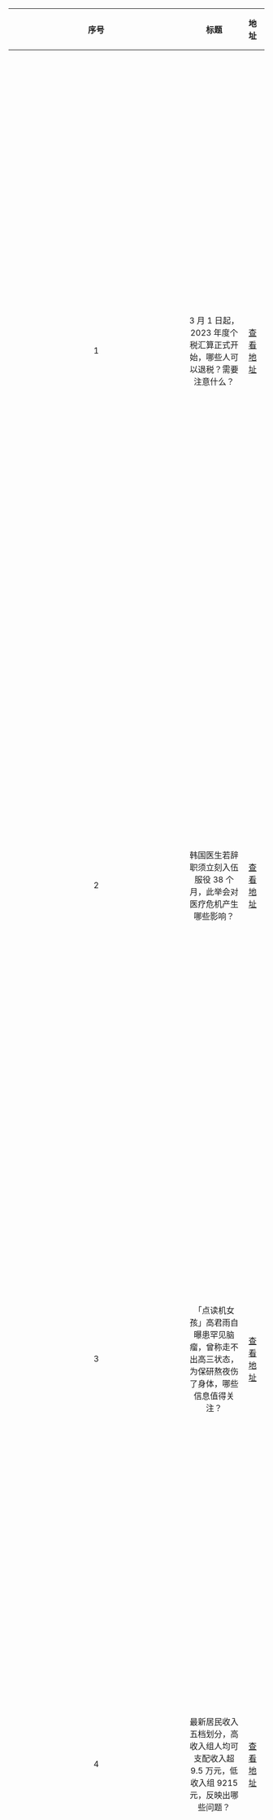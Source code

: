 | 序号 |    标题    |              地址              |   热度   |          摘抄          |             略缩图             |
|:----:|:----------:|:----------------------------:|:--------:|:----------------------:|:-----------------------------:|
| 1    | 3 月 1 日起， 2023 年度个税汇算正式开始，哪些人可以退税？需要注意什么？ | [查看地址                          ](https://www.zhihu.com/question/646552320) | 931 万热度 | 中新网3月1日电(中新财经记者 李金磊)3月1日起，2023年度个税汇算正式开始了。一些纳税人可以申请退税，也有一些人需要补税。 2023年度个税汇算开始 2023年度个税汇算办理时间为2024年3月1日至6月30日。简言之，就是在平时已预缴税款的基础上“查遗补漏，汇总收支，按年算账，多退少补”。 值得注意的是，纳税人如需在3月1日至3月20日之间办理年度汇算，可在2月21日至3月20日每天的早6点至晚22点登录手机个人所得税APP进行预约。 个税APP显示，截至2月29日，3月1日-3月3日已经约满了。 如果你不着急的话，无需抢在前几天扎堆办理。3月21日至6月30日，纳税人无需预约，可以随时办理。 哪些人需办理汇算？ 一般来讲，只要纳税人平时已预缴税额与年度应纳税额不一致，都需要办理年度汇算。依据个人所得税法及其实施条例等相关规定，需要办理年度汇算的情形分为以下几类： 第一类是预缴税额高于应纳税额，需要申请退税的纳税人。依法申请退税是纳税人的权利。只要纳税人预缴税额大于纳税年度应纳税额，就可以依法申请年度汇算退税。 第二类是预缴税额小于应纳税额，应当补税且补税金额超过400元的纳税人。 第三类是因适用所得项目错误或者扣缴义务人未依法履行扣缴义务，造成2023年少申报或者未申报综合所得的纳税人，应当依法据实办理汇算。 应退或应补税额=[(综合所得收入额-60000元-“三险一金”等专项扣除-子女教育等专项附加扣除-依法确定的其他扣除-符合条件的公益慈善事业捐赠)×适用税率-速算扣除数]-已预缴税额 享受哪些税前扣除？ 下列在2023年发生的税前扣除，纳税人可在汇算期间填报或补充扣除： (一) 减除费用6万元，以及符合条件的基本养老保险、基本医疗保险、失业保险等社会保险费和住房公积金等专项扣除； (二) 符合条件的3岁以下婴幼儿照护、子女教育、继续教育、大病医疗、住房贷款利息或住房租金、赡养老人专项附加扣除； (三) 符合条件的企业年金和职业年金、商业健康保险、个人养老金等其他扣除； (四)符合条件的公益慈善事业捐赠。 纳税人与其配偶共同填报3岁以下婴幼儿照护、子女教育、大病医疗、住房贷款利息及住房租金等专项附加扣除的，以及与兄弟姐妹共同填报赡养老人专项附加扣除的，需要与其他填报人沟通填报扣除金额，避免超过规定额度或比例填报专项附加扣除。 根据财政部、国家税务总局发布的《关于延续实施全年一次性奖金个人所得税政策的公告》，将全年一次性奖金可不并入当年综合所得、实施按月单独计税的政策延至2027年底。 因此，中新财经提示，在办理个税汇算时，年终奖需要在单独计税或者全部并入综合所得计税之间做出选择。 不同的计税方式会影响纳税金额，可以通过个税APP分别计算一下，选择更划算的计税方式。 另外，补税必须要补。汇算需补税的纳税人，汇算期结束后未申报补税或未足额补税的，一经发现，税务机关将依法责令限期改正并向纳税人送达有关税务文书，对已签订《税务文书电子送达确认书》的，通过个税APP及网站等渠道进行电子文书送达；对未签订《税务文书电子送达确认书》的，以其他方式送达。同时，税务机关将依法加收滞纳金，并在其个人所得税《纳税记录》中予以标注。 所以，广大纳税人要依法办理个税汇算，避免影响自己的纳税信用。3月1日起，2023年度个税汇算正式开始，需要注意什么？-中新网 | ![略缩图](https://pica.zhimg.com/v2-877e4538f6a44f7a63847010670c4f4f_r.jpg?source=1def8aca) |
| 2    | 韩国医生若辞职须立刻入伍服役 38 个月，此举会对医疗危机产生哪些影响？ | [查看地址                          ](https://www.zhihu.com/question/646552809) | 912 万热度 | （观察者网讯）韩国医疗人员为抗议扩招医学生发起的“辞职潮”持续蔓延，医疗系统危机加剧。综合韩媒《中央日报》、YTN电视台等当地时间26日报道，韩国兵务厅当天在例行记者会上宣布，未服兵役的住院医生在辞职被受理后，将在最近的入伍日，也就是明年3月，以医务军官或公共保健医生的身份直接入伍。 据韩媒解释，根据韩国《兵役法》施行令的规定，作为推迟服兵役的条件，这些住院医生在实习课程结束后必须作为军医入伍服役38个月。在实习期间，住院医生不得随意退出该机制或更改专业、实习单位，否则将被提前强制入伍。据《韩民族日报》报道，一般情况下，从医学院毕业后获得行医执照的韩国医生有两种履行兵役的方法：一种是在取得医生执照后不参加实习课程，直接以公共保健医生的身份入伍；另一种则是在完成实习课程的同时申请医务士官候补，待课程完成后再以军医或公共保健医生的身份服役，属于“推迟兵役”的一种情况。 根据韩国《兵役法》施行令的规定，本人自愿成为医务士官候补的，在未经主管部门许可的情况下变更实习单位或专业科目，或从实习单位辞职时，必须在最近的入伍日期入伍，并服役38个月。 报道称，目前这些递交了辞职信离开工作岗位，且未服兵役的住院医生都属于第二类“医务士官候补”。也就是说，如果有住院医生因反对医学院扩招而辞去实习，无论他们是否完成住院医师课程，都必须入伍。 辞职书被受理后，住院医生所在医院的院长必须在14天内向管辖地方的兵务部门通报，然后开始办理入伍手续。韩国国防部每年2月会对医务士官候补进行兵种分类，这批服役人员会在3月入伍。 不过报道提到，由于韩国保健福祉部早前向医疗界下达了禁止受理集体辞职书等命令，因此韩兵务厅目前还不会直接决定是否立刻要求这些递交辞职信的住院医生入伍。兵务厅相关人士25日表示，若这些医生的辞职信还没有被受理，则属于“无故缺勤”的情况，而非“终止实习”，因此还不能视作入伍对象。 此外，医务士官候补的还有一个条件是“必须在33岁之前完成实习课程”，如果没有在规定时间内完成住院医生课程，也必须以现役军医或公共保健医生的身份入伍。 与此同时，韩兵务厅还向各地方办事处发布了一封正式信函表示，未服兵役的住院医生若要出国则需要所属机关负责人的推荐书，在递交辞职信后，只要没有受理，这条规定对这些医生仍然适用。该部门强调，未履行兵役的韩国男性在出国旅行前都必须得到兵务厅的批准。在任何情况下，实习医生在申请国外旅行许可时都不可以不提交推荐书，否则将会被上报至兵务厅。韩国兵务厅：未服兵役的住院医生，辞职信若被受理须立刻入伍 | ![略缩图](https://picx.zhimg.com/80/v2-7ed896b1f79df80e7a564bc60addbd76_720w.webp?source=1def8aca) |
| 3    | 「点读机女孩」高君雨自曝患罕见脑瘤，曾称走不出高三状态，为保研熬夜伤了身体，哪些信息值得关注？ | [查看地址                          ](https://www.zhihu.com/question/646520206) | 426 万热度 | 2月29日晚，已半年多未更新动态的“点读机女孩”高君雨在其个人账号上发布视频，视频中她称自己患上罕见脑瘤，并录下了用电动剃刀剃光头发的过程，视频背景疑似在医院病房。高君雨还发文称“接下来就要手术了，大家等我的好消息！” 红星新闻记者尝试联系高君雨及其母亲，但截至发稿暂未获得回复。 ▲高君雨视频录制剃发过程 “哪里不会点哪里，so easy，妈妈再也不用担心我的学习。”10多年前，高君雨因一则点读机广告走红，成为大家都熟知的“点读机女孩”。 中学时期，高君雨中考以727分考入广州当地名校。高中通过中国传媒大学艺考后，又以568分考入中传，高出本科线113分。2022年年初，她成为北京冬残奥会开幕式引导员。 高君雨在多个网络社交平台开通了个人账号。“中国传媒大学，再续费三年哦！”2022年9月，还在中国传媒大学读大四的高君雨发布视频，宣布收到保送到本校传播学国际传播方向研究生的消息。高君雨曾告诉红星新闻记者，父母从未担心过她的学习。高君雨曾在她的个人账号分享一些学习和生活心得，积累了一定的粉丝。 去年6月3日，高君雨晒出一段视频，透露自己因为生病暴瘦15斤，身体不好让她很焦虑。高君雨晒做胃镜的检查结果，她被诊断患有浅表性胃炎，胆汁反流。她说自己因为胃病疼得晚上失眠、反酸、呕吐，这些可能是她为了好成绩和保研名额，学习时很紧张焦虑，经常熬夜，把咖啡当饭吃伤了胃。“我真的以自己的亲身经验劝告大家，一定要爱护好自己的身体，千万不要熬夜，因为你今天的所作所为，总有一天会在自己的身体上报复回来的。”高君雨说。 ▲高君雨 高君雨在此后的6月21日发布的视频中说，自己学习一直很努力，进入大学还会像高中一样时刻绷紧自己的弦，每一分每一秒都不要浪费，如果哪一天没有完成当天的学习计划，就会熬夜学习。学习上的严苛给她带来了好成绩，但也让她的身体越来越糟糕，“我现在回想，那个时候明明可以在周末睡睡懒觉，和室友出去聚餐，好好逛逛我的大学校园享受一下我的大学生活。” 去年7月18日，高君雨发视频说因为生病，一度严重到要停更，视频中的高君雨面容憔悴，她提到自己之前视频中虽然看上去阳光积极，但其实她从2022年12月生病以来，状态就非常不好，会强撑着喘着粗气录制视频，一条短视频可能要录制几个小时。 高君雨在视频还提到，因为生病，她很遗憾没有能参加去年6月的毕业典礼。 在2月29日的视频中，高君雨提到自己最终被诊断患有一种罕见脑瘤。视频中她疑似在医院病房，在微笑中剃掉头发，并提到自己接下来将要做手术。“点读机女孩”高君雨自曝患罕见脑瘤 曾称走不出高三状态，为保研熬夜伤了身体 | ![略缩图](https://pic1.zhimg.com/80/v2-e7a03dc87e35dd1b75fe37637e95b410_720w.webp?source=1def8aca) |
| 4    | 最新居民收入五档划分，高收入组人均可支配收入超 9.5 万元，低收入组 9215 元，反映出哪些问题？ | [查看地址                          ](https://www.zhihu.com/question/646488087) | 311 万热度 | 2月29日，国家统计局发布了2023年国民经济和社会发展统计公报，五档居民的人均可支配收入情况也随之公布。 公报显示，2023年，按全国居民五等份收入分组，低收入组人均可支配收入9215元，中间偏下收入组人均可支配收入20442元，中间收入组人均可支配收入32195元，中间偏上收入组人均可支配收入50220元，高收入组人均可支配收入95055元。 全国居民五等份收入分组，是指将所有调查户按人均收入水平从低到高顺序排列，平均分为五个等份，处于最低20%的收入家庭为低收入组，依此类推依次为中间偏下收入组、中间收入组、中间偏上收入组、高收入组。 2024年1月17日，福州，市民在超市选购商品。视觉中国 资料图 此前一年即2022年，按全国居民五等份收入分组，低收入组人均可支配收入8601元，中间偏下收入组人均可支配收入19303元，中间收入组人均可支配收入30598元，中间偏上收入组人均可支配收入47397元，高收入组人均可支配收入90116元。 相较于2022年，2023年高收入组人均可支配收入增加4939元，中间偏上收入组增加2823元，中间收入组增加1597元，中间偏下收入组增加1139元，低收入组增加614元。 更早前的2021年，全国居民中，低收入组人均可支配收入8333元，中间偏下收入组人均可支配收入18445元，中间收入组人均可支配收入29053元，中间偏上收入组人均可支配收入44949元，高收入组人均可支配收入85836元。 数据显示，2021年到2023年这两年间，高收入组人均可支配收入增加了9219元，中间偏上收入组人均可支配收入增加5271元，中间收入组增加3142元，中间偏下收入组增加1997元，低收入组增加882元。最新居民收入五档划分：高收入组人均可支配收入超9.5万元_中国政库_澎湃新闻-The Paper | ![略缩图](https://pica.zhimg.com/80/v2-4fe11e434b399029d2db80aca08a708b_1440w.webp?source=1def8aca) |
| 5    | 上班「恶心穿搭」意外走红，何以引发年轻人共鸣？上班穿搭应注重什么？ | [查看地址                          ](https://www.zhihu.com/question/646554769) | 292 万热度 | 近日，“恶心穿搭”“为何年轻人上班不愿意精致打扮”“年轻人为啥总穿丑衣服上班”等多个话题登上热搜，引发网友热议。海报新闻记者在社交平台上看到，有不少网友晒出自己的上班“恶心穿搭”，也有网友自嘲“自己已经向上班恶心穿搭靠拢，公司是没有我在乎的人了”。一网友还调侃该穿搭风格为“返璞归真”，“以前老人对旧衣服的态度都是：‘别扔，留着干活穿！’” 海报新闻记者注意到，在相关话题评论区下，网友们反馈上班不爱精致打扮的原因，主要归为两类，其中一类是上班穿搭更讲究舒适性。例如，有网友称，“整洁大方得体舒服即可，不是有着装要求的行业，自己怎么舒服怎么来，干净利落就行”“对大部分普通打工人来说，穿着还是主打一个实用——保暖、防风和遮挡，或者索性手边有什么穿什么”“衣服是服务于人的，首先要自己穿着舒服舒适，好看不好看是一个外在评价，重要度靠后排”。 另一类则是上班穿搭风格或受上班通勤时间影响。有网友反映称，“主要是没时间，每天七点半就要起床，要化妆得再提前半个小时，还是多睡会儿吧”“最近流行的‘恶心穿搭’就是在说我，我从醒来睁开眼到出家门只需要5分钟”“通勤时间要一个多小时，我只想多睡一会儿”“之所以上班不愿打扮，主要出于通勤时间长、工作内容不需要精致打扮等各种客观原因”。 据中国城市规划设计研究院发布的《2023年度中国主要城市通勤监测报告》显示，中国主要城市中单程平均通勤时耗36分钟。北京单程平均时耗47分钟，仍是通勤时耗最长的城市。上海、重庆、青岛单程通勤时耗超过40分钟。 家住北京通州区的王女士告诉海报新闻记者，因其在海淀区工作，单程通勤时间达一个半小时，相比上班前的精致打扮，她更愿意追求穿着的干净和舒适。此外，家住北京朝阳区的张女士认为，“恶心穿搭”并非摆烂，更没有上升到“整顿职场”，而是一种更加随性的态度，“我觉得这种‘恶心穿搭’，更多的是年轻人的一种自嘲。无论工作还是生活，最重要的是注重自己内心的感受。” 还有网友认为，此类上班穿搭主打一个真实。“看了大家日常上班穿搭，怎么可以用恶心形容呢。我感觉很方便呀，我夏天和冬天加起来有不止10条黑色裤子，夏天就是薄的冰凉布料，春秋是不加绒的，冬天就加绒。还有一些黑色裙子。有时候起得早，心情也很好，会穿点别的颜色的裙子裤子，然后会拍个电梯自拍。这样的症状持续一两年了，今年突然被你们说恶心穿搭，我不接受，这是最真实的我，没恶心任何人。”此外，该网友称，此类上班穿搭并不恶心，只是普通人不打扮的样子罢了。上班“恶心穿搭”意外走红，何以引发年轻人共鸣？ | ![略缩图](https://pic1.zhimg.com/80/v2-b0a4324246bf6849262b151f8991b813_1440w.webp?source=1def8aca) |
| 6    | 如何评价武汉大学校长张平文称「喜欢武大是因为武大像北大」? | [查看地址                          ](https://www.zhihu.com/question/646358243) | 286 万热度 | [图片]               | ![略缩图](https://pic1.zhimg.com/50/v2-9ffb33ff608c2d584668ae4adf7eecd4_b.jpg) |
| 7    | 以军袭击加沙城等待救援人群已致 104 人死亡：多方谴责，目击者称「受到伏击」，如何看待此事？ | [查看地址                          ](https://www.zhihu.com/question/646563423) | 202 万热度 | 据央视新闻报道，当地时间2月29日，加沙地带卫生部门发言人表示，发生在加沙城拉希德街针对等待救援的巴勒斯坦民众的袭击已造成104人死亡、760人受伤。 报道援引加沙地带卫生部门发表的声明称，29日上午，加沙北部加沙城一救援物资领取点遭以军袭击，造成大量人员伤亡。另据《以色列时报》援引以色列军方消息称，以军目前正在对此次袭击事件展开调查。 报道还称，事发后以色列国防军公布了一段航拍视频，称当天凌晨在人道主义援助卡车进入加沙地带北部期间，当地民众包围了卡车，并抢夺了正在运送的物资。事件中，数十名加沙民众因过度拥挤和踩踏而丧生。以军表示该事件正在调查之中。有以色列军方官员称，领取援助的人群走向负责监督援助物资运送的以色列军队，而这种方式“危及”到以军，以军随后向人群开火。 有目击者向媒体表示，人们走近运载粮食援助的卡车后就遭到枪击，随后出现了无人机和装甲车，并向人群开火。社交平台发布的视频显示，卡车上运载着许多尸体。还有一段无法证实其真实性的视频显示，卡车运载着染满血迹的人，医护人员在医院地板上救治病人。 根据最新消息，埃及和约旦已就此次袭击事件表态。埃及外交部表示：“我们谴责以色列对手无寸铁的巴勒斯坦平民发动袭击。”声明补充说：“我们认为袭击领取援助物资的平民是可耻的罪行，也是对国际法的公然违反。”约旦外交部在一份声明中表示：“我们谴责以军残酷地对待在加沙城拉希德街等待援助的巴勒斯坦人。” 哈马斯在一份声明中警告称，这一事件可能导致旨在达成停战和释放人质的协议谈判失败，并表示以色列需对谈判失败的结果负责。声明称，以军犯下了“前所未有的可怕屠杀罪行”，以色列意图将巴勒斯坦人完全赶出其土地。 巴勒斯坦国总统马哈茂德·阿巴斯的办公室在一份声明中谴责以色列，称“以军今早进行了一场屠杀”。“大量无辜平民被杀害，这是以色列对我国人民犯下的种族灭绝战争的组成部分。以色列当局对此负有全部责任，并将在国际法庭上被追究责任。”巴勒斯坦总统办公室说道。 巴勒斯坦红新月会发言人拉德·尼姆斯表示，在医疗系统崩溃的情况下，在以色列袭击中受伤的平民无法获得治疗，“红新月会立即开始将伤者和死者转移到医院，但受伤人数超出了我们的能力。” 以军袭击加沙城等待救援人群已致104人死亡：多方谴责，目击者称“受到伏击”_援助_声明_卡车 | ![略缩图](https://pic1.zhimg.com/50/v2-fd09d4383cb54581c4e1bd73f81436bc_b.jpg) |
| 8    | 去年我国学前教育在园幼儿 4093 万人，较上年减少 534.5 万，哪些信息值得关注？ | [查看地址                          ](https://www.zhihu.com/question/646455118) | 155 万热度 | 2023年，我国学前教育在园幼儿人数锐减534.5万人。 2月29日，国家统计局发布了《中华人民共和国2023年国民经济和社会发展统计公报》，公报显示，2023年全年，全国普通高中招生967.8万人，在校生2803.6万人，毕业生860.4万人。初中招生1754.6万人，在校生5243.7万人，毕业生1623.6万人。普通小学招生1877.9万人，在校生10836.0万人，毕业生1763.5万人。特殊教育招生15.5万人，在校生91.2万人，毕业生17.3万人。学前教育在园幼儿4093.0万人。九年义务教育巩固率为95.7%，高中阶段毛入学率为91.8%。 此前一年即2022年，全国学前教育在园幼儿为4627.5万人。相比之下，2023年学前教育在园幼儿较上一年减少534.5万人。 据近年统计公报显示，2018年，学前教育在园幼儿4656.4万人，2019年，学前教育在园幼儿增至4713.9万人，2020年学前教育在园幼儿达到4818.3万人，为近年峰值。 此后，2021年学前教育在园幼儿下降到4805.2万人，2022年再降到4627.5万人，一年间减少177.7万人。去年我国学前教育在园幼儿4093万，较上年减少534.5万_中国政库_澎湃新闻-The Paper | ![略缩图](https://picx.zhimg.com/80/v2-c8b57aab14c5f4222e8822e3798ba617_1440w.webp?source=1def8aca) |
| 9    | 欧盟「供应链法案」未获通过，德国等十多国弃权，法案不被支持的背后原因是什么？ | [查看地址                          ](https://www.zhihu.com/question/646433762) | 110 万热度 | （观察者网讯）综合路透社、《南华早报》等28日报道，由于德国、意大利等13国弃权、瑞典投出反对票，欧盟筹谋了两年多的“供应链法案”，即《企业可持续发展尽职调查指令》（corporate sustainability due diligence directive，简称“CSDDD”）未能获得多数通过。 	《南华早报》指出，虽然法案没有直接点名针对中国，但要求欧盟主要企业对符合监管条件的第三国商业伙伴进行详细尽职调查。而中国是欧盟的第二大贸易伙伴、第一大进口来源和第三大出口目的地，如果法案通过，中国企业将成为其重要监管对象。 	 欧盟理事会轮值主席国比利时发表声明称，将与欧洲议会继续就各成员国关切进行磋商。不过美国杂志《福布斯》网站称，欧盟理事会只有两周时间提出替代方案，在3月15日前通过法案的机会渺茫，该法案可能会被搁置到6月欧洲议会选举之后，而届时变数更大，“这部法案实际已经名存实亡”。欧盟“供应链法案”未获通过，德国“带头”十多国弃权 | ![略缩图](https://pic1.zhimg.com/50/v2-c8e678630e982bd1dc529e01cd95d14c_b.jpg) |
| 10   | 《魔兽争霸 3》中有哪些奇怪的单位？ | [查看地址                          ](https://www.zhihu.com/question/267692668) | 107 万热度 |                    | ![略缩图](https://picx.zhimg.com/v2-642f9ccd0ba048026af289a792233bad_qhd.jpg?source=57bbeac9) |
| 11   | 如何看待张朝阳「2024年边上英语课边发红包，付费让你学知识」这一行为？ | [查看地址                          ](https://www.zhihu.com/question/646479999) | 105 万热度 | 无意间点进张朝阳搜狐视频的英语课直播间，发现他直播的课程不仅硬核，居然每天都还会发红包，吸引了不少人合理利用午休时间进行学习，在这个知识付费的大环境之下，你如何看待他的这一行为呢？如果上课有「红包鼓励」能激发你的学习动力吗？ | ![略缩图](https://picx.zhimg.com/80/v2-bdaf7e94ed753aef83ec39be73877771_720w.webp?source=1def8aca) |
| 12   | 英伟达市值一夜涨 362 亿美元，黄仁勋跻身全球二十大富豪，身家超 690 亿美元，哪些信息值得关注？ | [查看地址                          ](https://www.zhihu.com/question/646554500) | 92 万热度  | 美股三大指数集体收涨，道指涨0.12%，纳指涨0.9%创收盘新高，标普500指数涨0.51%再创收盘新高。 热门科技股多数上涨，AMD涨超9%续创新高，市值站上3000亿美元，Arm涨超5%，亚马逊、英特尔涨超2%，谷歌、Meta涨超1%。 锂电池、金属、半导体、电脑硬件等板块走高，纳微半导体、超微电脑涨超6%，美国雅保涨超4%，美国像素、安森美半导体、美国铝业公司涨超3%。百货商店、生物医药、减肥药板块走低，硕迪生物跌超6%，梅西百货跌超5%，诺和诺德、辉瑞跌超1%。 英伟达报791.12美元，涨1.87%，市值2.0万亿美元，市值一夜上涨362亿美元（约合人民币2602亿元）。随着英伟达股价持续飙升，该公司的一些股东正在套现。根据英伟达向美国证券交易委员会（SEC）提交的文件，该公司的董事上周出售了9.9万股股票，价值约8000万美元。 英伟达董事的股票出售是在英伟达公布第四季度盈利超出预期的几天后进行的，强劲业绩推动该公司股价创下了历史新高。 对英伟达芯片的需求如此之高，以至于该公司CEO黄仁勋不得不在最近的财报电话会议上向分析师保证，该公司正在“公平”地分配芯片。 英伟达的股价飙升也使黄仁勋成为世界上最富有的人之一。截至周三，他的身家为693亿美元，在全球富豪榜上排名第20位。 全球芯片巨头市值一夜涨超2600亿元！黄仁勋跻身全球二十大富豪，身家超690亿美元！股东却忙着干这件事... | 每经网 | ![略缩图](https://pic1.zhimg.com/v2-4a161c1e84d3b7d1f99189e9bba25d64_b.png) |
| 13   | 23-24 赛季 NBA勇士 110:99 尼克斯，库里31+11，库明加25+8，如何评价这场比赛？ | [查看地址                          ](https://www.zhihu.com/question/646552577) | 88 万热度  | 尼克斯今日坐镇主场迎战勇士，勇士今日状态火热，他们最近11场比赛拿下9场开始追赶前面的球队；尼克斯则受困伤病近期仅取得2胜6负的战绩。 首节之争尼克斯面对自家熟悉篮框却完全找不到准心，他们打了5分钟一分未得，上一场手感不佳的库里上来就是三记三分带领勇士取得14-0的完美开局；这之后尼克斯在布伦森的连续拿分和哈特的连续三分中逐渐找回感觉蚕食分差；这之后双方来回拉锯，库里化身“大中锋”半场拿到17分10篮板的两双数据，尼克斯则在迪文岑佐最后压哨造三分犯规中追至9分进入下半场。休息归来双方一路僵持，末节尼克斯状态逐渐回暖也一度追至4分，不过关键时刻勇士及时回敬一波7-2的攻势重新拉开比分奠定胜局。最终，勇士客场击败尼克斯拿下比赛。库里31+11 库明加25+8 布伦森27+5 勇士客胜尼克斯 | ![略缩图](./img/1.jpg) |
| 14   | 孩子的内驱力以及主动学习的能力，是怎样在日常生活中逐渐培养的？ | [查看地址                          ](https://www.zhihu.com/question/643197928) | 83 万热度  |                    | ![略缩图](https://picx.zhimg.com/80/v2-485e152eeb847de7aea8dc403b27b5ad_720w.webp?source=1def8aca) |
| 15   | 致公党中央建议加大网络暴力惩治力度，「治理网暴增加『情节特别严重』量刑档次」，哪些信息值得关注？ | [查看地址                          ](https://www.zhihu.com/question/646558112) | 83 万热度  | “建议严密刑事法网并提高个罪的法定刑，在侮辱、诽谤罪中增加‘情节特别严重’的量刑档次，配置‘三年以上七年以下有期徒刑’的升档法定刑，提高法律的威慑力。”今年全国两会期间，致公党中央拟提交《关于治理网络暴力，打造清朗网络环境的提案》。致公党中央建议，优化网暴案件的溯源取证规则，方便和规范网络暴力违法犯罪案件中电子数据的取证工作，让受害人少受程序的约束，便捷地取证、维权和诉讼。致公党中央还建议，加大惩治力度，完善相关法律中的反网络暴力条款。进一步完善法律法规和司法解释，统筹健全刑法、行政法、民法及其相应的诉讼法中“反网络暴力”法律条款。将网络侮辱、诽谤犯罪作为公诉犯罪，由公安机关行使侮辱、诽谤罪的侦查权，由检察机关向法院提起公诉，借助公权力帮助受害人及时维权。（中国青年报客户端） | ![略缩图](https://picx.zhimg.com/80/v2-4d12d76a8bdca41a29c5539d30175af9_720w.webp?source=1def8aca) |
| 16   | 有人说图形学门槛高，缺人，高薪，有人说图形学就业只需要会用那些算法即可，工资不是很高，哪种说法对呢? | [查看地址                          ](https://www.zhihu.com/question/641456040) | 81 万热度  | 图形学这个职业的寿命如何呢?搞渲染，引擎，特效需要哪些能力呢?学那么多东西在工作中真的能用到吗? 感谢各位大佬解答！ | ![略缩图](./img/1.jpg) |
| 17   | 跨境理财通南向通利率高达 10%，预约开户已经排队到四五月份，南向通投资需注意什么？普通投资人能买吗？ | [查看地址                          ](https://www.zhihu.com/question/646554509) | 79 万热度  | 你能相信，在大行存款利率纷纷跌破2%的今天，居然有利率高达10%的银行存款产品问世？ 最近，在深圳的部分银行网点，又出现了预约排队开户的盛况，据说有的网点已经排到今年4、5月份了！为啥？因为在这里，他们能买到利率达6%的短期人民币定期存款。 如果是美元定存，利率还能更高，可以达到年化10%！而在存款之外，其代销的基金产品年度化息率高达11%，另设的大中华地区、日本、科技行业等股票基金，一年回报更是可达29%… 面对如此高的利率，你是不是也想当一回“存款特种兵”？但心动之余又不免让人担心——这不会是什么新型骗局吧？ 近日，每经记者深入一线调查走访，确认这的确不是骗局，而且就是正规银行销售的存款类产品！什么银行能开出如此高的利率？普通投资人能买吗？怎么买？下面为你揭开迷雾…利率10%的银行存款产品现身，预约开户已经排队到4、5月份，每经记者现场调查 | 每经网 | ![略缩图](https://picx.zhimg.com/80/v2-b9456afdc0c4cc3a917f0c81ab03c0ea_720w.webp?source=1def8aca) |
| 18   | 「老师掌掴小学生触目惊心」，家长如何了解孩子校园的真实情况？幼儿和低年级小孩表达不清时，怎么问和聊？ | [查看地址                          ](https://www.zhihu.com/question/646440974) | 68 万热度  | “教师辅导作业时粗暴对待学生”的网传视频引发关注。28日晚，湖南湘乡市教育局发布通报，已联合相关部门成立调查组进行调查处理。经初步核实，确实存在视频中所反映的问题。 https://m.gmw.cn/2024-02/29/content_1303675086.htm 作为家长，相信大多数学校和老师是合格的，也希望孩子的校园生活是开心愉快的。可现实生活中，孩子在学校的确可能会面对老师或同学的不公正对待，甚至是霸凌也时常出现。对于幼儿园和刚上学的低年级小朋友，一方面家长也很需要知道孩子在学校的实际情况，是否遭遇了不好的事情，另一方面孩子自己表达不清晰也可能造成误解，或者害怕不说。在这方面有哪些和孩子聊天的技巧吗？有没有过来人可以分享一下？ | ![略缩图](https://pica.zhimg.com/80/v2-0bff34ec1cfd3f34f8ea1daca7e8f138_720w.webp?source=1def8aca) |
| 19   | 职场上，人最大的底气是什么？ | [查看地址                          ](https://www.zhihu.com/question/638179156) | 67 万热度  | 是业务能力、个人素质、人际关系还是资源优势？ | ![略缩图](./img/1.jpg) |
| 20   | 孩子上小学，有点内向，这学期插班转学到一所新学校，和我说应对新的人际关系有压力，该怎么帮助她？ | [查看地址                          ](https://www.zhihu.com/question/645181627) | 64 万热度  |                    | ![略缩图](https://pic1.zhimg.com/50/v2-69480463f660c67e8bf31cc1a399373c_b.jpg) |
| 21   | 能分享一张你手机里的天空吗？ | [查看地址                          ](https://www.zhihu.com/question/641886365) | 61 万热度  | [图片]               | ![略缩图](https://pic3.zhimg.com/50/v2-69403830b7999e4dccbbb0478a896fee_b.jpg) |
| 22   | 可以发一张夕阳的照片吗? | [查看地址                          ](https://www.zhihu.com/question/644863000) | 61 万热度  |                    | ![略缩图](https://pic4.zhimg.com/50/v2-ae6a719a223524026d6a416868abbb57_b.jpg) |
| 23   | 快递新规 3 月 1 日起施行，快递员将不得擅自代收等，新规实施对行业有哪些影响？是否会引发离职潮？ | [查看地址                          ](https://www.zhihu.com/question/646549933) | 37 万热度  | 3月1日消息，从今天开始，官方出台的《快递市场管理办法》正式开始实施。 该法规明文规定保障快件安全，防止快件丢失、损毁、内件短少，不得抛扔、踩踏快件；除因不可抗力因素外，按照约定在承诺的时限内将快件投递到收件地址、收件人。 经营快递业务的企业有下列情形之一的，由邮政管理部门责令改正，予以警告或者通报批评，可以并处1万元以下的罚款；情节严重的，处1万元以上3万元以下的罚款： （一）未经用户同意代为确认收到快件的； （二）未经用户同意擅自使用智能快件箱、快递服务站等方式投递快件的； （三）抛扔快件、踩踏快件的。 新规实施后，将有效减少暴力运输导致物品损坏，以及快递员不打电话随意代收等情况 对于消费者来说，是保证了权益的举措，但对于快递员来说却并不算好事。 有快递员表示，快递放在菜鸟驿站一天可以送300件，如果都是送货上门到小区或者闲散的工业区，快递员一天的送货量将减少2倍，收入也将减少2倍。 这种变化可能会让很多快递员的生活受到严重影响，甚至导致快递员纷纷离职，又或许送货慢，将迎来就业扩大。快递新规今日起施行：不得擅自代收等 快递员预测新规实施引发离职潮 | ![略缩图](https://picx.zhimg.com/80/v2-5fff57bb0e21256666faa21a41cb3c16_720w.webp?source=1def8aca) |
| 24   | 文笔挑战：“后来玫瑰泛滥成灾，___________”你会怎么接下一句？ | [查看地址                          ](https://www.zhihu.com/question/642023655) | 35 万热度  | [图片]               | ![略缩图](https://pic2.zhimg.com/50/v2-70875d64240670d41794acf50f93078d_b.jpg) |
| 25   | 2024 LPL 春季赛FPX 2:0 NIP，如何评价这场比赛？ | [查看地址                          ](https://www.zhihu.com/question/646428788) | 35 万热度  |                    | ![略缩图](https://pic2.zhimg.com/50/v2-a2e9e53420ae7f1e4a8548d85325e7cd_b.jpg) |
| 26   | 如何评价LCK联赛发布公告「因DDOS攻击，本周剩余比赛转为录播，已购买的门票将会退还」？ | [查看地址                          ](https://www.zhihu.com/question/646391496) | 21 万热度  | LCK官方公告: 大家好 我们是LCK 为了最大限度地减少从持续的DDoS攻击中受到的影响,本周剩余比赛将转换为非公开录制节目,给大家带来遗憾的消息。 因此，已购买的2/29、3/1比赛的门票将被退还，在公告发布之前，LCK比赛的门票将暂时停止销售。 我会尽最大努力让粉丝们再次来到联赛现场。 如果有变动的情况,将通过LCK社交频道再次进行介绍。 对不起，谢谢。 | ![略缩图](https://picx.zhimg.com/80/v2-ec38b0aca3768a667a6db1708b4127bb_720w.webp?source=1def8aca) |
| 27   | 奇瑞iCAR 03 上市，10.98万起，如何看待此价格及产品力表现？ | [查看地址                          ](https://www.zhihu.com/question/635440878) | 16 万热度  | 奇瑞iCAR 03 正式预售，预售价格12.98~18.58万元，分两驱和四驱共6款车型，CLTC最高续航501公里，作为奇瑞iCAR的首款车型，它的市场竞争力如何？ | ![略缩图](https://pic1.zhimg.com/50/v2-54308583bedca32701c8532e62d12600_b.jpg) |
| 28   | 到底应该做个情绪稳定的人还是一个敢于表达情绪的人？ | [查看地址                          ](https://www.zhihu.com/question/642621923) | 7 万热度   | 有时候会遇到一些不开心的人和事，到底应该尊崇自己的内心发泄出来，表达不满，还是应该忍耐接受，试着无视做个情绪稳定的人，夹在两者之间感觉特别不舒服 | ![略缩图](https://pic3.zhimg.com/50/v2-59fc063ba0e3f42013756a80ff2ddcd6_b.jpg) |
| 29   | 如何用一句话说你看过《三国演义》？ | [查看地址                          ](https://www.zhihu.com/question/645393745) | 3.6 万热度 |                    | ![略缩图](https://pic1.zhimg.com/50/v2-64084885ed4e71c3deab7d894b6e8a00_b.jpg) |
| 30   | 美媒炒作「台岛周围几乎每天都有解放军舰机」，国防部回应「是正当之举、必要行动」，有哪些信息值得关注？ | [查看地址                          ](https://www.zhihu.com/question/646456398) | 热度累计中   | 2月29日下午，国防部举行例行记者会，国防部新闻局副局长、国防部新闻发言人张晓刚大校答记者问。 记者：近日，中国外长在慕尼黑安全会议上发表主旨讲话，指出中国要做动荡世界中的稳定力量。有美国媒体炒作称，中国大陆近年来加大对台湾军事压力，几乎每天都在台岛周围部署舰机，中国军机经常逾越“台海中线”。请问对此有何评论？ 张晓刚：世界上只有一个中国，台湾是中国领土不可分割的一部分，根本不存在所谓的“海峡中线”。中国人民解放军在台海地区开展的演训活动，是维护国家主权、安全和发展利益的正当之举，是对外部势力干涉和“台独”势力挑衅的警慑反制，也是维护台海地区和平稳定的必要行动。我们将持续加强练兵备战，坚决捍卫国家主权和领土完整。2024年2月国防部例行记者会文字实录 | ![略缩图](https://picx.zhimg.com/80/v2-b79587dab64b99619d4882710ab08d25_1440w.webp?source=1def8aca) |
| 31   | 如何看待中兴联合各企业共同启动「5G-A XR大空间对战游戏」规模落地计划？ | [查看地址                          ](https://www.zhihu.com/question/646412372) | 热度累计中   | 2月27日，MWC24巴塞罗那期间，中兴通讯举办“5G-Advanced联合创新及新品发布会”。发布会上，中兴通讯联合中国移动、高通技术公司、当红齐天集团共同启动了5G-A XR大空间对战游戏项目，推进XR产业蓬勃发展。 此前，在当红齐天首钢一高炉SoReal科幻乐园内，四方联合完成基于5G-A大容量、低时延及智能化XR业务保障方案的多并发大空间XR竞技游戏业务试点，在近千平米的大空间内，12路XR业务同时接入时，画面清晰流畅无卡顿，平均空口时延低于10ms，可实现无线大空间多人XR免背包游戏体验。 信息来源：中兴通讯、中国移动、高通、当红齐天共同启动“5G-A XR大空间对战游戏”规模落地计划-金融界7*24小时 | ![略缩图](https://pic1.zhimg.com/80/v2-61a997a121743fa27fd1c948f036e13a_1440w.png) |
| 32   | 《崩坏：星穹铁道》花火已经上线卡池，建议抽吗？应该如何配队？ | [查看地址                          ](https://www.zhihu.com/question/646410058) | 热度累计中   |                    | ![略缩图](https://pic2.zhimg.com/50/v2-d5309a7cdd48120e6b1893ebd09ce08d_b.jpg) |
| 33   | 为什么世界上的狗多种多样，但是世界上的狼看起来都长得差不多？ | [查看地址                          ](https://www.zhihu.com/question/644451743) | 热度累计中   |                    | ![略缩图](https://pica.zhimg.com/80/v2-b7106dab101ccac91b58ddbcfa9ce7ce_1440w.webp?source=1def8aca) |
| 34   | 你们是怎么做到又上班又带娃的? | [查看地址                          ](https://www.zhihu.com/question/645230379) | 热度累计中   | 我家孩子现在4周，上幼儿园小班了，过年的时候我和公婆为了点鸡毛蒜皮的小事吵起来了，然后婆婆以帮忙带娃为由，想让我去道歉，他们回老家了，想让我回去道歉接他们回来，我老公说这是生活习惯的问题，道歉不可能。我是在学校食堂当会计，下午早的时候3点左右就下班了，娃4点半放学不影响。但是早上7点半上班，发愁娃怎么办…这段时间我也学会了做饭，平时吃饭啥的不是问题。犹豫要不要接她奶奶回来，说实话接回来真是不顺心，她奶奶平时也挺好，我也挺知足，人家给带孩子也不容易，就是有时候，娃淘气她就给我甩脸子，说我闺女没有教养吧，有时候就摔桌子说什么欠你们的，娃还小，老公在北京上班，周六日才回来，明摆着就是说给我听的。我这次和他们吵起来，不是一天两天，是长年累月的各种矛盾：比如我喜欢养草莓，刚搬回来一盆，她就说风凉话，说养不活，买这个干嘛。吃点零食，绝对不是老吃，偶尔吃点，就给我闺女说：奶奶不吃，这个少吃，吃多了上火，要么就是垃圾食品，对身体不好，我真是服了，如此的事情数不胜数。不是我敏感，她儿子一回来各种炖肉，我回家直接炒个素菜，扒拉点剩的…我现在各种纠结，现在没上班呢，自己带孩子，把屋里收拾的干干净净的，很舒服。想问问大家都怎么平衡的 | ![略缩图](https://pic1.zhimg.com/80/v2-cc929134caebdbc7d04e94cd33188ac9_1440w.webp?source=1def8aca) |
| 35   | 在毕业论文致谢里感谢自己的猫咪，可行性有多高？ | [查看地址                          ](https://www.zhihu.com/question/641183951) | 热度累计中   |                    | ![略缩图](https://picx.zhimg.com/80/v2-581e5f51e14b5cb45e9b7800f18e8a8f_1440w.webp?source=1def8aca) |
| 36   | 23-24 赛季 NBA湖人 116:112 快船，如何评价这场比赛？ | [查看地址                          ](https://www.zhihu.com/question/646396545) | 热度累计中   |                    | ![略缩图](https://pic3.zhimg.com/50/v2-1cb4bd25fb6094089584293f9810eefe_b.jpg) |
| 37   | 假如未来二三十年后现在的网盘平台倒闭了，我们放上面的（很重要的）文件怎么办？ | [查看地址                          ](https://www.zhihu.com/question/644393487) | 热度累计中   |                    | ![略缩图](https://pic1.zhimg.com/50/v2-83e681c7e9f524f95dbc4836d13ed0d0_b.jpg) |
| 38   | 律师为什么更倾向于协商而不是直接进行诉讼？ | [查看地址                          ](https://www.zhihu.com/question/640403970) | 热度累计中   |                    | ![略缩图](https://pic3.zhimg.com/50/v2-5821425a657c0c662545734c09a35c32_b.jpg) |
| 39   | 为什么感觉手机向折叠屏发展的方向错了？ | [查看地址                          ](https://www.zhihu.com/question/592056069) | 热度累计中   | 感觉各个手机厂商争先恐后地升级折叠屏技术，但是折叠屏带给我们的除了观感更好几乎没有其他优点，完全可以通过其他设备获得相同的体验。而且屏幕成本高易损坏。手机厂商真的没有点错科技树吗？ | ![略缩图](https://pic4.zhimg.com/50/v2-ce67c856f6b1023815fd5fc82dc2eae3_b.jpg) |
| 40   | 委员建议「保障劳动者离线休息权」，加大针对「隐形加班」监管力度，如何看待这一建议？ | [查看地址                          ](https://www.zhihu.com/question/646270260) | 热度累计中   | 今年全国两会在即，全国政协委员、全国总工会办公厅主任吕国泉准备了一份《关于保障劳动者离线休息权的提案》。吕国泉认为，“时刻在线”让劳动者困在工作系统中，身心健康受到影响。有的用人单位要求劳动者24小时在线，有的劳动者下班后因未及时回复信息，或没有打卡、线上开会、点赞转发等遭到批评、罚款甚至被开除。隐形加班存在法律上举证和认定困难，一定程度助长了“指尖上的形式主义”。因此他建议，加大监管力度，纪检监察等部门监督政务应用程序、政务公众账号，防止工作群组强制使用、过度留痕、滥用排名等“指尖上的形式主义”现象，为基层干部和一线劳动者松绑减负。有单位要求劳动者24小时在线，委员建议加大监管力度_中国政库_澎湃新闻-The Paper | ![略缩图](./img/1.jpg) |
| 41   | 中泰互免签证协定正式生效，泰国游客赴中国旅游参观热情高涨，「免签时代」将为两国带来哪些影响？ | [查看地址                          ](https://www.zhihu.com/question/646576869) | 热度累计中   | 当地时间3月1日，中国与泰国互免持普通护照人员签证协定正式生效。总台驻泰国记者了解到，中泰两国迈入“免签时代”，令泰国游客赴中国旅游参观的热情高涨。 根据协定，中方持公务普通护照、普通护照人员和泰方持普通护照人员，可免签入境对方国家，单次停留不超过30日，每180日累计停留不超过90日。（央视新闻客户端）更多资讯请下载央视新闻客户端 | ![略缩图](./img/1.jpg) |
| 42   | 如何评价《黑神话:悟空》拿到2024年2月份游戏版号？ | [查看地址                          ](https://www.zhihu.com/question/646085222) | 热度累计中   | 共111款游戏过审，《黑神话:悟空》国新出审[2024]396号，是喜是忧？ | ![略缩图](https://pic1.zhimg.com/80/v2-e4040f32750bad11149ca2a623172d9f_1440w.png) |
| 43   | 有没有一种饮料，能够让你一口喝出「春天的感觉」？ | [查看地址                          ](https://www.zhihu.com/question/645394092) | 热度累计中   |                    | ![略缩图](https://pic1.zhimg.com/50/v2-44b376964695d8e12ae588ac2013918c_b.jpg) |
| 44   | 你都知道哪些描写美食的诗句？其中都记载了哪些吃法？ | [查看地址                          ](https://www.zhihu.com/question/645394212) | 热度累计中   |                    | ![略缩图](https://pica.zhimg.com/80/v2-17a5c0f95b17d9c195a6cabe55250a40_720w.webp?source=1def8aca) |
| 45   | 美国众议院投票通过防止政府部分关闭的短期法案，哪些信息值得关注？若政府部分关闭会怎样？ | [查看地址                          ](https://www.zhihu.com/question/646551028) | 热度累计中   | 当地时间2月29日，美国众议院以320比99的投票结果，通过一项避免美国政府部分关闭的短期法案。 该法案将在3月1日午夜到期的联邦资金延长一周，并为其他政府机构设定3月22日的资金截止日期。目前，该法案将被移交至参议院以获得批准。（央视新闻客户端）更多资讯请下载央视新闻客户端 | ![略缩图](./img/1.jpg) |
| 46   | 你身边有没有降维打击的例子？ | [查看地址                          ](https://www.zhihu.com/question/429428059) | 热度累计中   |                    | ![略缩图](https://pic2.zhimg.com/50/v2-1ad74db7fa8439ea7ce8402d3cd87ee9_b.jpg) |
| 47   | 曝《女神异闻录 6》背景仍是高中，外媒对此有些失望，你对该游戏持有的态度是什么？ | [查看地址                          ](https://www.zhihu.com/question/646041726) | 热度累计中   | 近期，一位粉丝谈论《女神异闻录6》采用大学背景的可能性时，知名世嘉舅舅党みどり回复称：“这款游戏不会走出高中”，这几乎确认了的背景还在高中。 曝《女神异闻录6》背景仍是高中 外媒对此有些失望 | ![略缩图](https://pica.zhimg.com/80/v2-e23d2fa39ca93088a56cd8e39ee64723_1440w.png) |
| 48   | 艾尔登法环武器为什么没有耐久度? | [查看地址                          ](https://www.zhihu.com/question/529021247) | 热度累计中   | 艾尔登法环武器为什么没有耐久度？ 不一定设计成黑魂3那样，可以设计成类似塞尔达那样。由于武器有耐久，平衡前后期的难度就容易了，不会出现雪山被数值碾压，但初始图又杀穿这种现象。 或者也可以设计一种类似生肉丸的限定携带数量的道具，在脱战状态下可以花费卢恩恢复武器耐久度，为什么不这样设计呢？ | ![略缩图](https://pic1.zhimg.com/80/v2-4e0230db4cefc6e1a77d2c19ab17b8e4_720w.png) |
| 49   | 湖南女教师推搡打骂学生，被暂停工作，教育局责令其接受调查，如何看待此事？ | [查看地址                          ](https://www.zhihu.com/question/646391034) | 热度累计中   | 2月28日，内容显示为“湖南湘潭湘乡栗山镇一学校女教师在办公室打骂学生”的视频在网上传播，引发关注。同日23时许，南都记者从湘乡市教育局获悉，经初步核实，确实存在视频中所反映的问题。目前该局已暂停涉事教师工作并责令其接受调查。 网友发布视频称，湖南湘潭湘乡一女教师在办公室打骂学生。 据湘乡市教育局通报，28日下午，网传“湘乡市某学校一教师辅导作业时粗暴对待学生”的视频信息，对此，该局高度重视，第一时间联合相关部门成立调查组进行调查处理。经初步核实，确实存在视频中所反映的问题。 目前，该局已暂停涉事教师工作并责令其接受调查，同时安排专业人员对学生进行心理辅导。后续该局将对涉事教师按照相关规定严肃处理，同时举一反三，强化师德师风建设，规范教师行为，坚决杜绝此类行为再次发生。 南都此前报道，视频显示，在湖南湘潭湘乡栗山镇一学校的办公室内，一位女老师在辅导学生作业期间，多次大声喊话“你怎么这么蠢”“一巴掌扇死你得了”“说话啊”，并对学生做出推搡、扯头发、掐脸等动作，将学生的作业本摔至地上。 同日晚上，湘乡市栗山镇人民政府工作人员回应南都记者称，镇政府已注意到此事，据其了解，湘乡市委、市政府都已收到相关线索，并且高度重视，已联合多个单位成立工作专班。 南都记者：张倩寒湖南女教师推搡打骂学生，被暂停工作！教育局责令其接受调查_南都_湘乡_视频 (sohu.com) | ![略缩图](https://pic3.zhimg.com/50/v2-5862c714d3b68b5de2c75f2be0ae706e_b.jpg) |
| 50   | 有哪些闻到就让人心生愉悦的玫瑰味道的香水？ | [查看地址                          ](https://www.zhihu.com/question/645051130) | 热度累计中   |                    | ![略缩图](https://pic2.zhimg.com/50/v2-3f93672080af61d66270aecd1823e01d_b.jpg) |
5266cd536ba175d27d0616_720w.webp?source=1def8aca) |
| 42   | 人大代表建议取消商品房预售制度，称烂尾将不再发生，哪些信息值得关注？ | [查看地址                          ](https://www.zhihu.com/question/646349813) | 5.8 万热度 | 红星新闻消息，2024全国“两会”召开在即，第十四届全国人大代表、浩天律师事务所合伙人会议主席朱征夫拟向大会提交“关于取消商品房预售制度”的建议。朱征夫认为，商品房建设已经经过高速增长期，进入存量时代。在这种背景下，应当考虑取消商品房预售制度。 朱征夫表示，取消商品房预售制度，可带来诸多有利之处，如有力保护购房业主的合法权益，催生优质房地产开发企业，减轻政府监管压力等。 “在商品房现售制度下，实现公开、公正、公平交易，商品房预售制度下的烂尾等情形几乎不会发生，能够有效减轻地方政府的压力，也有利于地方政府相关部门集中精力做好其他服务与监管等工作。”朱征夫说。全国人大代表朱征夫：建议取消商品房预售制度 | ![略缩图](https://picx.zhimg.com/80/v2-85ff9a472d6b19be050e6465d70ba6b2_720w.webp?source=1def8aca) |
| 43   | 香港全面撤销所有楼市需求管理措施，所有住宅物业交易无须再缴付额外印花税等，如何看待此举？将有何影响？ | [查看地址                          ](https://www.zhihu.com/question/646236403) | 5.8 万热度 | 2月28日，香港特区政府财政司司长陈茂波发表2024至2025财政年度特区政府《财政预算案》。陈茂波表示，经审慎考虑当前的整体情况后，特区政府决定即日起撤销所有住宅物业需求管理措施，即由今天起所有住宅物业交易无须再缴付额外印花税、买家印花税和新住宅印花税。 陈茂波称，港交所已就建立库存回购股份机制、在恶劣天气下维持市场运作等征求市场意见，目标是今年中落实；房地产投资信托基金（REIT）单位转让和期权庄家进行证券经销业务将获豁免缴付印花税，预计政府每年收入减少约10亿港元。快讯！香港全面撤销所有楼市需求管理措施 | ![略缩图](https://pic1.zhimg.com/80/v2-b86f244b5e24e22c10dec9454be7ac25_720w.webp?source=1def8aca) |
| 44   | 如何看待《山河旅探》制作方奥秘之家由米哈游投资参股22.45%? | [查看地址                          ](https://www.zhihu.com/question/645595519) | 5.8 万热度 | 奥秘之家联合创始人、《山河旅探》联合制作人陈振表示，在制作《山河旅探》的过程中，米哈游虽然没有直接参与项目开发，但在项目方向思考、发行思路确定等方面，都给了团队很大的支持。 奥秘之家获得米哈游两部投资，目前米哈游占股22.45% | ![略缩图](https://pic1.zhimg.com/v2-f497f00f78e7209be8bb5ecf4123d984_b.jpeg) |
| 45   | 在毕业论文致谢里感谢自己的猫咪，可行性有多高？ | [查看地址                          ](https://www.zhihu.com/question/641183951) | 5.8 万热度 |                    | ![略缩图](https://picx.zhimg.com/80/v2-581e5f51e14b5cb45e9b7800f18e8a8f_1440w.webp?source=1def8aca) |
| 46   | 为什么感觉手机向折叠屏发展的方向错了？ | [查看地址                          ](https://www.zhihu.com/question/592056069) | 5.4 万热度 | 感觉各个手机厂商争先恐后地升级折叠屏技术，但是折叠屏带给我们的除了观感更好几乎没有其他优点，完全可以通过其他设备获得相同的体验。而且屏幕成本高易损坏。手机厂商真的没有点错科技树吗？ | ![略缩图](https://pic4.zhimg.com/50/v2-ce67c856f6b1023815fd5fc82dc2eae3_b.jpg) |
| 47   | 有没有一张照片可以展示出你家小猫咪的武力值？ | [查看地址                          ](https://www.zhihu.com/question/643850005) | 5.3 万热度 |                    | ![略缩图](https://picx.zhimg.com/80/v2-f7a7633901aae23dced69d3728bced10_1440w.webp?source=1def8aca) |
| 48   | 写小说怎么塑造一个令人同情的反派？ | [查看地址                          ](https://www.zhihu.com/question/642850557) | 5.2 万热度 |                    | ![略缩图](https://picx.zhimg.com/80/v2-b09d12f3f20f023cbfc35a7d0ee10b58_1440w.png) |
| 49   | 《崩坏：星穹铁道》花火已经上线卡池，建议抽吗？应该如何配队？ | [查看地址                          ](https://www.zhihu.com/question/646410058) | 5.2 万热度 |                    | ![略缩图](https://pic2.zhimg.com/50/v2-d5309a7cdd48120e6b1893ebd09ce08d_b.jpg) |
| 50   | 有没有一种饮料，能够让你一口喝出「春天的感觉」？ | [查看地址                          ](https://www.zhihu.com/question/645394092) | 5.2 万热度 |                    | ![略缩图](https://pic1.zhimg.com/50/v2-44b376964695d8e12ae588ac2013918c_b.jpg) |
“片面”的。那么什么是从不同角度看问题？这种思维的底层有没有一种定义？他对我们的认知过程有什么具体意义？ | ![略缩图](https://pic2.zhimg.com/50/v2-0625efc384ed2cf7f958478b145f4f49_b.jpg) |
5.96亿元。 截至2023年12月末，恒大地产涉及未能清偿的到期债务累计约2978.1亿元；此外，截至2023年12月末，恒大地产逾期商票累计约2050.04亿元。恒大地产近期遭遇强制执行，新增20条被执行人信息，涉及金额约13.47亿元。恒大地产：2023年涉及未能清偿的到期债务累计约2978.1亿元 | 每经网 | ![略缩图](./img/1.jpg) |
| 46   | 23-24 赛季英超狼队 3:4 曼联，如何评价这场比赛？ | [查看地址                          ](https://www.zhihu.com/question/642445135) | 52 万热度  |                    | ![略缩图](https://pic4.zhimg.com/50/v2-718e0456db83cda2b9d539593bafe787_b.jpg) |
| 47   | 如何评价米哈游《原神》4.4版本璃月沉玉谷？ | [查看地址                          ](https://www.zhihu.com/question/642126467) | 52 万热度  |                    | ![略缩图](https://pic3.zhimg.com/50/v2-53b17cdc4297966e66c66162fba967c6_b.jpg) |
| 48   | 2024 年进口网络游戏审批信息发布，共 32 款游戏获批，哪些游戏值得期待？ | [查看地址                          ](https://www.zhihu.com/question/642467570) | 51 万热度  | 2月2日，国家新闻出版署发布2024年进口网络游戏审批信息，共32款游戏获批。 2024年进口网络游戏审批信息发布，共32款游戏获批_腾讯新闻 | ![略缩图](https://picx.zhimg.com/80/v2-53849c787437687afce00f6190ad4faf_1440w.webp?source=1def8aca) |
| 49   | 如何评价河洛工作室新作，古龙IP武侠单机游戏《古龙风云录》？ | [查看地址                          ](https://www.zhihu.com/question/641841745) | 50 万热度  |                    | ![略缩图](./img/1.jpg) |
| 50   | 马上要过年了，今年你打算带什么年货回家送爸妈？ | [查看地址                          ](https://www.zhihu.com/question/572340672) | 50 万热度  |                    | ![略缩图](./img/1.jpg) |
                                                                                                                                                                                                                                                                                                                                                                                                                                                                                                                                                                                                                                        |                                                                                                                                   ![略缩图](https://picx.zhimg.com/80/v2-f89f24f26a759cad8f93a5f5ed7f9d46_1440w.png)                                                                                                                                    |
| 31 |     年轻人都在忙着「犯猪瘾」？失控的进食行为背后藏着怎样的心理问题？如何有效预防和防治？      | [查看地址                          ](https://www.zhihu.com/question/633249753) | 4.2 万热度  |                                                                                                                                                                                                                                                                                                                                                                                                                                                                                                                                                                                                                                                                                                                                                                                                                                                                                                                                                                    |                                                                                                                                   ![略缩图](https://picx.zhimg.com/80/v2-247ed10e8d8862adf565781d02a8d2e7_1440w.png)                                                                                                                                    |
| 32 |           如果让你给 2024 年立一个运动 flag，你会立下什么？            | [查看地址                          ](https://www.zhihu.com/question/640062652) | 4.2 万热度  |                                                                                                                                                                                                                                                                                                                                                                                                                                                                                                                                                                                                                                                                                                                                                                                                                                                                                                                                                                    |                                                                                                                                     ![略缩图](https://pic2.zhimg.com/50/v2-50fb7db32dca54ba7e09ebe52206b205_b.jpg)                                                                                                                                      |
| 33 |                   游戏界有哪些广为流传的谣言？                    | [查看地址                          ](https://www.zhihu.com/question/280207959) | 4.2 万热度  |                                                                                                                                                                                                                                                                                                                                                                                                                                                                            例如魂斗罗的水下八关这种                                                                                                                                                                                                                                                                                                                                                                                                                                                                            |                                                                                                                                   ![略缩图](https://pic1.zhimg.com/80/v2-0b3a0014593e1a9ea7c83e8fe7e799e2_1440w.png)                                                                                                                                    |
| 34 |      30 个中国汽车品牌蜂拥入俄，中国车企拿下俄罗斯近半市场份额，哪些信息值得关注？       | [查看地址                          ](https://www.zhihu.com/question/640093660) | 4.1 万热度  |                                                                                                                                                                                                                                                                                                            “‘莫斯科人’即将复活！”一年多前，莫斯科市长索比亚宁决定，在被雷诺匆忙抛弃的工厂里，复活“莫斯科人”汽车。彼时，在俄罗斯汽车市场，60个汽车品牌中只有14个仍在活跃，销量较上一年暴跌58.8%。 如今，在伏尔加河畔，汽车生产的轰鸣声再次响起。公开数据显示，2023年，俄罗斯汽车市场共计销售新车105.87万辆，同比增长69%。其中，中国品牌汽车在俄销量首次突破50万辆，达到55.3万辆，市场份额猛增至49%。 而在两年前，中国品牌汽车在俄罗斯的新车市场份额还只停留在9%，2022年这一数字增长至19%。俄罗斯大型商业银行奥特克里捷银行分析人士认为，2024年，中国汽车在俄罗斯市场中的销量有望进一步提升。赢麻了！中国车企拿下俄罗斯近半市场份额，但隐忧仍在                                                                                                                                                                                                                                                                                                             |                                                                                                                           ![略缩图](https://pica.zhimg.com/80/v2-5bcf9e5ff2fce6784bc952c883128485_720w.webp?source=1def8aca)                                                                                                                            |
| 35 |  HarmonyOS NEXT 鸿蒙星河版亮相，将在 2024 年四季度正式商用，该系统有哪些亮点？  | [查看地址                          ](https://www.zhihu.com/question/640082968) | 4.1 万热度  |                                                                                                                                                                                      1月18日，华为在深圳举行“鸿蒙生态千帆启航”发布会，正式发布，宣布HarmonyOS NEXT鸿蒙星河版面向开发者开放申请。华为常务董事、消费者BG CEO余承东表示，目前已有超200家头部应用加速鸿蒙原生开发。 从2019年HarmonyOS正式发布到2020年余承东说“没有人能够熄灭满天星光”，每一位开发者，都是华为要汇聚的星星之火。“今天，鸿蒙生态大势已定，满天星光，终汇成璀璨星河”，余承东在会上表示。 余承东表示，2023年8月华为开发者大会官宣鸿蒙生态设备数量为7亿台，仅历时5个月，鸿蒙生态设备增长至8亿，鸿蒙将打开万亿产业新蓝海。他称，鸿蒙操作系统经历十年磨砺，一次次蝶变，今天已经运行在丰富的全场景设备上。华为向下扎到根。有核心技术，有全栈能力，有底座，有生态，才是真正的操作系统。 会上，华为宣布HarmonyOS NEXT鸿蒙星河版面向开发者开放申请。鸿蒙星河版将实现原生精致、原生易用、原生流畅、原生安全、原生智能、原生互联6大极致原生体验。 HarmonyOS NEXT鸿蒙星河版亮相 鸿蒙生态设备增长至8亿 在鸿蒙生态千帆启航仪式上，华为终端云服务总裁朱勇刚宣布，HarmonyOS NEXT将在2024年四季度推出商用版本，与消费者正式见面。 HarmonyOS NEXT将在2024年四季度正式商用                                                                                                                                                                                       |                                                                                                                                   ![略缩图](https://picx.zhimg.com/80/v2-c336a7585188e4138fa3ccd924bb292d_1440w.png)                                                                                                                                    |
| 36 |                  你有没有什么忠告给现在的考公人？                   | [查看地址                          ](https://www.zhihu.com/question/542681824) | 4.1 万热度  |                                                                                                                                                                                                                                                                                                                                                                                                                                  我今年大四，准备考公了。我姐本身也是公务员，前年上岸的。她跟我讲了很多考公的信息，还跟我推荐高途公考能量站这个公zhong号，说可以刷题。但我还是想多问几个人，多收集些信息。大家可以多多发言呀                                                                                                                                                                                                                                                                                                                                                                                                                                  |                                                                                                                           ![略缩图](https://picx.zhimg.com/80/v2-f82fd416854bf7f7a14ccb56a21d4dfb_1440w.webp?source=1def8aca)                                                                                                                           |
| 37 |                 网络作者为什么不能被别人知道真实身份？                 | [查看地址                          ](https://www.zhihu.com/question/630423705) | 4.1 万热度  |                                                                                                                                                                                                                                                                                                                                                                                                                                                          网络作家被知道真实身份会如何呢？我能想象的就是走在路上也许会被读者认出来，感觉也没有什么很严重。                                                                                                                                                                                                                                                                                                                                                                                                                                                          |                                                                                                                                   ![略缩图](https://pic1.zhimg.com/80/v2-1d446fa3f8d6379db089e2f24e050592_1440w.png)                                                                                                                                    |
| 38 |                  南方人，过年真的“不吃饺子么”？                   | [查看地址                          ](https://www.zhihu.com/question/638098106) | 4.1 万热度  |                                                                                                                                                                                                                                                                                                                                                                                                                                                                                                                                                                                                                                                                                                                                                                                                                                                                                                                                                                    |                                                                                                                            ![略缩图](https://picx.zhimg.com/80/v2-857efef35bb6804449fbbe4bbc71ee7e_720w.jpg?source=1def8aca)                                                                                                                            |
| 39 |       渐冻人蔡磊称他离死亡已经非常近了，渐冻症是种什么病？目前对该病的治疗情况如何？       | [查看地址                          ](https://www.zhihu.com/question/640126692) | 4.1 万热度  |                                                                                                                                                                                                                                                                                                                                                                                                                          渐冻症抗争者蔡磊谈及自己近期的身体情况时称，从起床到卫生间5米的距离都需要有人扶着，吞咽、咳痰情况也在下滑，现在呼吸也已经开始衰竭，必须整夜戴呼吸机，身体肌能全面下滑，“离死亡已经非常近了。渐冻人蔡磊：我离死亡已经非常近了                                                                                                                                                                                                                                                                                                                                                                                                                           |                                                                                                                           ![略缩图](https://pic1.zhimg.com/80/v2-e0d97d62020c11af7efd969913a9a259_720w.webp?source=1def8aca)                                                                                                                            |
| 40 |    如何理解心理学教授王小华所说的「想实现『躺卷平衡』的良好心态，大家需要更关注自我动机」？     | [查看地址                          ](https://www.zhihu.com/question/639632396) | 4.1 万热度  |                                                                                                                                                                                                                                                                   近日，由知乎心理X北京师范大学心理学部X新京报主办的「2023 心理有答案」线下沙龙，在北京朗园 station 单向空间举行。 北京师范大学心理学部副教授王小华老师作为活动受邀嘉宾，与知乎答主们共聚一堂，聚焦当代新职人的心理健康问题展开线下专业讨论。 王小华老师表示，内卷是由于「成功标准单一」、所有的人都在同一个赛道上进行过度的竞争所带来的。想要实现「躺卷平衡」，首先你要了解一个心理学概念——自我觉知理论：人的动机分为两种，分别是自主动机和受控动机。 通俗来讲，自主动机是你自己想做的事情，这个设定的目标来自于你的自我选择，而受控动机其实就是「卷」的情境，这个努力的目标是你被迫选择的。研究表明，自主动机下的行为，对我们的身心状态起到良好作用，而受控动机下的行为从长期来看，则会对我们产生较大的心理消耗。详情请点击下方视频观看： 「心理有答案」沙龙全程回放如下，欢迎点击观看：「直播回放」「2023 心理有答案」线下沙龙                                                                                                                                                                                                                                                                    |                                                                                                                                     ![略缩图](https://pic4.zhimg.com/50/v2-89b10dec6a7c7d69b05a9af5e82c8fe3_b.jpg)                                                                                                                                      |
| 41 |          “山随平野尽，江入大荒流”与“星垂平野阔，月涌大江流”哪一句更好？          | [查看地址                          ](https://www.zhihu.com/question/394691072) | 4.1 万热度  |                                                                                                                                                                                                                                                                                                                                                                                                                                                                                                                                                                                                                                                                                                                                                                                                                                                                                                                                                                    |                                                                                                                           ![略缩图](https://picx.zhimg.com/80/v2-10f39f4e569caf6e5007158e48a63fd1_720w.webp?source=1def8aca)                                                                                                                            |
| 42 |                     保持饥饿感就能减肥吗？                     | [查看地址                          ](https://www.zhihu.com/question/639247328) |  4 万热度   |                                                                                                                                                                                                                                                                                                                                                                                                                                                                                                                                                                                                                                                                                                                                                                                                                                                                                                                                                                    |                                                                                                                                     ![略缩图](https://pic1.zhimg.com/50/v2-3018069cec908a47eda1a005287b02d8_b.jpg)                                                                                                                                      |
| 43 |    俄方称将在所有领域与朝鲜发展关系，包括「敏感领域」，如何解读？对于当今世界格局将有何影响？    | [查看地址                          ](https://www.zhihu.com/question/640045203) |  4 万热度   |                                                                                                                                                                                                                                                                                                        俄罗斯总统新闻秘书佩斯科夫17日说，俄罗斯将在所有领域与朝鲜发展关系，“包括在敏感领域”。 据塔斯社17日报道，俄总统普京16日与到访的朝鲜外务相崔善姬举行会晤，双方讨论了双边合作、朝鲜半岛局势等问题，并就最紧迫的国际问题交换了意见。报道援引佩斯科夫的话说，朝鲜是俄罗斯非常重要的合作伙伴，“我们的目标是在所有领域发展关系，包括在敏感领域”。 俄外交部网站16日发布通报说，俄外长拉夫罗夫当天与崔善姬举行会谈。拉夫罗夫在会谈开始前的致辞中表示，双方将继续就朝鲜半岛和整个东北亚局势进行对话，俄方坚持全面、公正解决现有问题的原则立场，一贯主张在没有任何先决条件的情况下推动谈判进程，以实现整个东北亚的持久和平与稳定。 新华社 佩斯科夫：俄将在所有领域与朝鲜发展关系，包括“敏感领域”                                                                                                                                                                                                                                                                                                        |                                                                                                                           ![略缩图](https://pica.zhimg.com/80/v2-bc37440ac36a51eaef34b2d9423f256f_1440w.webp?source=1def8aca)                                                                                                                           |
| 44 |                有哪些一口下去瞬间「唤醒童年记忆」的零食？                | [查看地址                          ](https://www.zhihu.com/question/638920293) |  4 万热度   |                                                                                                                                                                                                                                                                                                                                                                                                 辣条真的是垃圾食品吗？小时候的辣条到底能不能放心吃？它的调味料汁是怎么做出来的？ 知乎灯塔计划纪录片《科技味蕾》第二期，让我们跟着@钱程去探访业界最大的辣条工厂，了解辣条研发和生产中不为人知的秘密！ 点击查看美味背后的秘密➡️https://www.zhihu.com/zvideo/1727802891799273472                                                                                                                                                                                                                                                                                                                                                                                                  |                                                                                                                           ![略缩图](https://picx.zhimg.com/80/v2-71fccf99cffe54394b0d10f4700d1b69_1440w.webp?source=1def8aca)                                                                                                                           |
| 45 |        「如果连父母的委屈都受不了，那社会上的委屈怎么受得了」如何反驳这一观点？         | [查看地址                          ](https://www.zhihu.com/question/637517536) |  4 万热度   |                                                                                                                                                                                                                                                                                                                                                                                                                                                   生活得越久，越能明白那种不屈所有、能战胜一切、不受任何人的气的情况，只能出现在电影、电视剧里面的光环主角身上，配角都不行。                                                                                                                                                                                                                                                                                                                                                                                                                                                    |                                                                                                                                   ![略缩图](https://picx.zhimg.com/80/v2-20036ead95fcf5d1663799485c6ff592_1440w.png)                                                                                                                                    |
| 46 |                  为什么跑步对缓解焦虑和压力有好处？                  | [查看地址                          ](https://www.zhihu.com/question/636922827) |  4 万热度   |                                                                                                                                                                                                                                                                                                                                                                                                                                                                                                                                                                                                                                                                                                                                                                                                                                                                                                                                                                    |                                                                                                                           ![略缩图](https://picx.zhimg.com/80/v2-235bee69d5f95042f0314a090c7cdc71_1440w.webp?source=1def8aca)                                                                                                                           |
| 47 | 伊朗官员证实该国边境村庄遭巴基斯坦空袭，已致 7 人死亡，两国冲突因何而起？会成中东第二个炸药桶吗？  | [查看地址                          ](https://www.zhihu.com/question/640064978) |  4 万热度   |                                                                                                                                                                                                                                                                                                                                                                                    （央视新闻）据伊朗塔斯尼姆通讯社消息，伊朗锡斯坦-俾路支斯坦省负责安全事务的副省长表示，当地时间1月18日4时30分，该省萨拉万市边境乡村传出多次爆炸声，这些爆炸声是源于巴基斯坦对该地区进行的空袭。空袭造成三名妇女和四名儿童死亡，均非伊朗公民。此外，萨拉万市附近另一区域也传出爆炸声，但没有造成人员伤亡。（总台记者 倪紫慧）伊朗官员证实该国边境村庄遭巴基斯坦空袭 已致7人死亡                                                                                                                                                                                                                                                                                                                                                                                    |                                                                                                                                     ![略缩图](https://pic3.zhimg.com/50/v2-39d69c03fff723029558a86a213f7b6a_b.jpg)                                                                                                                                      |
| 48 |                    如何通过运动获得旺盛精力？                    | [查看地址                          ](https://www.zhihu.com/question/639771972) |  4 万热度   |                                                                                                                                                                                                                                                                                                                                                                                                                                                                                                                                                                                                                                                                                                                                                                                                                                                                                                                                                                    |                                                                                                                                     ![略缩图](https://pic3.zhimg.com/50/v2-839d83786b0fff9bdd6b1523698537ce_b.jpg)                                                                                                                                      |
| 49 |               如何评价《一人之下》漫画 656（696）话？               | [查看地址                          ](https://www.zhihu.com/question/639212236) |  4 万热度   |                                                                                                                                                                                                                                                                                                                                                                                                                                                                                                                                                                                                                                                                                                                                                                                                                                                                                                                                                                    |                                                                                                                                     ![略缩图](https://pic2.zhimg.com/50/v2-a9a258403b95d4820a4715030e7655ad_b.jpg)                                                                                                                                      |
| 50 | 北约秘书长声称「中国与北约核心原则相悖，正逼近我们」，该言论有哪些可笑之处？如何评价不断扩张的北约？  | [查看地址                          ](https://www.zhihu.com/question/640043270) | 3.9 万热度  |                                                                                                                                                                                                                                                                       （观察者网讯）当地时间1月16日，北约秘书长斯托尔滕贝格在达沃斯论坛期间又炒作起“中国威胁论”。他声称，北约不把中国视作对手，但中国发展现代化军力等行为方式与北约核心原则相悖。斯托尔滕贝格还倒打一耙，宣称北约进入亚洲并非问题所在，而是中国正在逼近北约。 根据北约网站发布的讲话实录，在谈到作为区域联盟的北约是否应当扩大影响力的问题时，斯托尔滕贝格变着花样作出辩解。他一方面表示，北约确实是一个跨大西洋联盟，包括欧洲和北美，而且将继续保持区域联盟关系。另一方面他又称，跨大西洋区域面临着全球威胁，安全不再是区域的而是全球的。 提到中国时，斯托尔滕贝格说，北约不把中国视作对手。“但中国对现代化军事能力进行了大量投资，包括战争能力和更先进的核武器。”他称，中国的行为方式“实际上与北约民主、法治、自由等核心原则相悖”。 1月16日，斯托尔滕贝格在达沃斯论坛期间炒作“中国威胁论” 北约秘书长倒打一耙：是中国在逼近我们                                                                                                                                                                                                                                                                       |                                                                                                                                       ![略缩图](https://pic1.zhimg.com/v2-9443d7fd26f3c0a4880d2bac5a9d9718_b.jpg)                                                                                                                                       |
